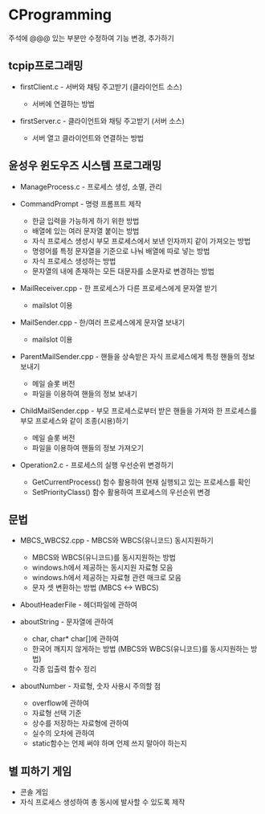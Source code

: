 CProgramming
==================

주석에 @@@ 있는 부분만 수정하여 기능 변경, 추가하기


tcpip프로그래밍
--------------------
+ firstClient.c - 서버와 채팅 주고받기 (클라이언트 소스)
    + 서버에 연결하는 방법

+ firstServer.c - 클라이언트와 채팅 주고받기 (서버 소스) 
    + 서버 열고 클라이언트와 연결하는 방법  



윤성우 윈도우즈 시스템 프로그래밍
-------------------------------

+ ManageProcess.c - 프로세스 생성, 소멸, 관리

+ CommandPrompt - 명령 프롬프트 제작
  + 한글 입력을 가능하게 하기 위한 방법
  + 배열에 있는 여러 문자열 붙이는 방법
  + 자식 프로세스 생성시 부모 프로세스에서 보낸 인자까지 같이 가져오는 방법
  + 명령어를 특정 문자열을 기준으로 나눠 배열에 따로 넣는 방법
  + 자식 프로세스 생성하는 방법
  + 문자열의 내에 존재하는 모든 대문자를 소문자로 변경하는 방법

+ MailReceiver.cpp - 한 프로세스가 다른 프로세스에게 문자열 받기
  + mailslot 이용

+ MailSender.cpp - 한/여러 프로세스에게 문자열 보내기
   + mailslot 이용 

+ ParentMailSender.cpp - 핸들을 상속받은 자식 프로세스에게 특정 핸들의 정보 보내기 
     + 메일 슬롯 버전
     + 파일을 이용하여 핸들의 정보 보내기

+ ChildMailSender.cpp - 부모 프로세스로부터 받은 핸들을 가져와 한 프로세스를 부모 프로세스와 같이 조종(시용)하기
     + 메일 슬롯 버전
     + 파일을 이용하여 핸들의 정보 가져오기

+ Operation2.c - 프로세스의 실행 우선순위 변경하기
  + GetCurrentProcess() 함수 활용하여 현재 실행되고 있는 프로세스를 확인
  + SetPriorityClass() 함수 활용하여 프로세스의 우선순위 변경
      
      
문법
----------------------------------
+ MBCS_WBCS2.cpp - MBCS와 WBCS(유니코드) 동시지원하기
  + MBCS와 WBCS(유니코드)를 동시지원하는 방법
  + windows.h에서 제공하는 동시지원 자료형 모음
  + windows.h에서 제공하는 자료형 관련 매크로 모음
  + 문자 셋 변환하는 방법 (MBCS <-> WBCS)

+ AboutHeaderFile - 헤더파일에 관하여

+ aboutString - 문자열에 관하여
  + char, char* char[]에 관하여
  + 한국어 깨지지 않게하는 방법 (MBCS와 WBCS(유니코드)를 동시지원하는 방법)
  + 각종 입출력 함수 정리
  
+ aboutNumber - 자료형, 숫자 사용시 주의할 점
   + overflow에 관하여
   + 자료형 선택 기준
   + 상수를 저장하는 자료형에 관하여
   + 실수의 오차에 관하여
   + static함수는 언제 써야 하며 언제 쓰지 말아야 하는지
 
      
      
별 피하기 게임
---------------------------------
- 콘솔 게임
- 자식 프로세스 생성하여 총 동시에 발사할 수 있도록 제작

